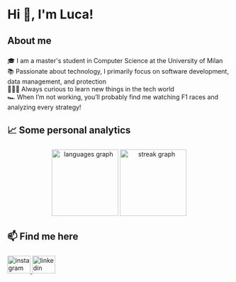 <h1 align="left">Hi 👋, I'm Luca!</h1>

###

<h2 align="left">About me</h2>

###

<p align="left">🎓 I am a master's student in Computer Science at the University of Milan<br>📚 Passionate about technology, I primarily focus on software development, data management, and protection<br>👨🏻‍💻 Always curious to learn new things in the tech world<br>🏎️ When I’m not working, you’ll probably find me watching F1 races and analyzing every strategy!</p>

###

<h2 align="left">📈 Some personal analytics</h2>

###

<div align="center">
  <img src="https://github-readme-stats.vercel.app/api/top-langs?username=Luca-02&locale=en&hide_title=false&layout=compact&card_width=320&langs_count=6&theme=github_dark&hide_border=true&order=2" height="150" alt="languages graph"  />
  <img src="https://streak-stats.demolab.com?user=Luca-02&locale=en&mode=daily&theme=github_dark&hide_border=true&border_radius=5&order=3" height="150" alt="streak graph"  />
</div>

###

<h2 align="left">📫 Find me here</h2>

###

<div align="left">
  <a href="https://www.instagram.com/luca.milanesi02/" target="_blank">
    <img src="https://raw.githubusercontent.com/maurodesouza/profile-readme-generator/master/src/assets/icons/social/instagram/default.svg" width="52" height="40" alt="instagram logo"  />
  </a>
  <a href="https://www.linkedin.com/in/luca-milanesi02" target="_blank">
    <img src="https://raw.githubusercontent.com/maurodesouza/profile-readme-generator/master/src/assets/icons/social/linkedin/default.svg" width="52" height="40" alt="linkedin logo"  />
  </a>
</div>
